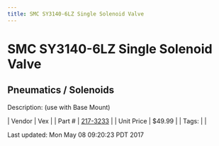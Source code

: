 ```yaml
---
title: SMC SY3140-6LZ Single Solenoid Valve 
---
```


# SMC SY3140-6LZ Single Solenoid Valve 
## Pneumatics / Solenoids
Description: 	(use with Base Mount) 

| Vendor | Vex | 
| Part # | [217-3233](http://www.vexrobotics.com/solenoids-and-manifolds.html) | 
| Unit Price | $49.99 | 
| Tags: |  | 

Last updated: Mon May 08 09:20:23 PDT 2017